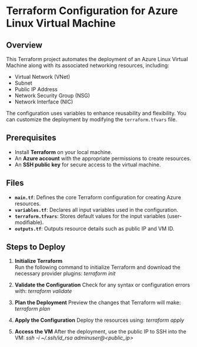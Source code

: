 # Terraform Configuration for Azure Linux Virtual Machine
## Overview

This Terraform project automates the deployment of an Azure Linux Virtual Machine along with its associated networking resources, including:

- Virtual Network (VNet)  
- Subnet  
- Public IP Address  
- Network Security Group (NSG)  
- Network Interface (NIC)  

The configuration uses variables to enhance reusability and flexibility. You can customize the deployment by modifying the `terraform.tfvars` file.

## Prerequisites

- Install **Terraform** on your local machine.  
- An **Azure account** with the appropriate permissions to create resources.  
- An **SSH public key** for secure access to the virtual machine.  

## Files

- **`main.tf`**: Defines the core Terraform configuration for creating Azure resources.  
- **`variables.tf`**: Declares all input variables used in the configuration.  
- **`terraform.tfvars`**: Stores default values for the input variables (user-modifiable).  
- **`outputs.tf`**: Outputs resource details such as public IP and VM ID.  


## Steps to Deploy

1. **Initialize Terraform**  
   Run the following command to initialize Terraform and download the necessary provider plugins: 
        *terraform init*

2. **Validate the Configuration**
   Check for any syntax or configuration errors with:
        *terraform validate*

3. **Plan the Deployment**
   Preview the changes that Terraform will make:
        *terraform plan*

4. **Apply the Configuration**
   Deploy the resources using:
        *terraform apply*

5. **Access the VM**
   After the deployment, use the public IP to SSH into the VM:
        *ssh -i ~/.ssh/id_rsa adminuser@<public_ip>*
